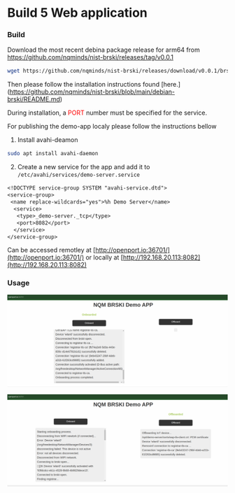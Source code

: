 # Build 5 Web application

### Build

Download the most recent debina package release for arm64 from https://github.com/nqminds/nist-brski/releases/tag/v0.0.1 

```sh
wget https://github.com/nqminds/nist-brski/releases/download/v0.0.1/brski-demo-app-deb_arm64.deb
```
Then please follow the installation instructions found [here.] (https://github.com/nqminds/nist-brski/blob/main/debian-brski/README.md)


During installation, a <span style="color:#ff0000;">PORT</span> number must be specified for the service.

For publishing the demo-app localy please follow the instructions bellow
    
1. Install avahi-deamon
```sh
sudo apt install avahi-daemon
```

2. Create a new  service for the app and add it to ```/etc/avahi/services/demo-server.service``` 
```htmlbars=
<!DOCTYPE service-group SYSTEM "avahi-service.dtd">
<service-group>
 <name replace-wildcards="yes">%h Demo Server</name>
  <service>
   <type>_demo-server._tcp</type>
   <port>8082</port>
  </service>
</service-group>

```

Can be accessed remotley at [http://openport.io:36701/](http://openport.io:36701/) or locally at [http://192.168.20.113:8082](http://192.168.20.113:8082)


### Usage
![Onboarding](https://github.com/ionut-cmd/tmp_img_storage/blob/main/onboard.png?raw=true)

![Onboarding](https://github.com/ionut-cmd/tmp_img_storage/blob/main/offboard.png?raw=true)



